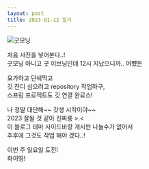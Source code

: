 ```yaml
---
layout: post  
title: 2023-01-12 일기
---
```


![굿모닝](https://hyunkyungyu.github.io/images/good-morning.jfif)
  
처음 사진을 넣어본다..!  
굿모닝 아니고 굿 이브닝인데 12시 지났으니까.. 어쩄든  

요가하고 단쉐먹고   
깃 잔디 심으려고 repository 작업하구,  
스프링 프로젝트도 깃 연결 완료스!  

나 정말 대단해~~ 갓생 시작이야~~  
2023 잘될 것 같아 진짜룽 >.<  
이 블로그 테마 사이드바랑 게시판 나눌수가 없어서  
추후에 그것도 작업 해야 겠다..!  

이번 주 일요일 도전!  
화이띵!